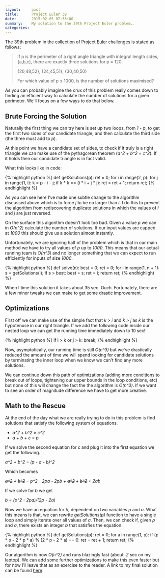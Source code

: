 ```yaml
---
layout:     post
title:      Project Euler 39 
date:       2015-02-05 07:33:00
summary:    My solution to the 39th Project Euler problem..
categories: 
---
```


The 39th problem in the collection of Project Euler challenges is stated as follows: 

> If p is the perimeter of a right angle triangle with integral length sides, {a,b,c}, there are exactly three solutions for p = 120.
> 
> {20,48,52}, {24,45,51}, {30,40,50}
> 
> For which value of p ≤ 1000, is the number of solutions maximised?
>

As you can probably imagine the crux of this problem really comes down to finding an efficient way to calculate the number of solutions for a given perimeter. We'll focus on a few ways to do that below.

## Brute Forcing the Solution

Naturally the first thing we can try here is set up two loops, from _1 - p_, to get the first two sides of our candidate triangle, and then calculate the third side (the three must add to _p_).

At this point we have a candidate set of sides, to check if it truly is a right triangle we can make use of the pythagorean theorem (_a^2 + b^2 = c^2_). If it holds then our candidate triangle is in fact valid.

What this looks like in code:

{% highlight python %}
def getSolutions(p):
  ret = 0;
  for i in range(2, p):
    for j in range(1, i):
      k = p - i - j;
      if k * k == (i * i + j * j):
        ret = ret + 1;
  return ret;
{% endhighlight %}

As you can see here I've made one subtle change to the algorithm discussed above which is to force _j_ to be no larger than _i_. I do this to prevent the algorithm from rediscovering duplicate solutions in which the values of _i_ and _j_ are just reversed. 

On the surface this algorithm doesn't look too bad. Given a value _p_ we can in _O(n^2)_ calculate the number of solutions. If our input values are capped at _1000_ this should give us a solution almost instantly.

Unfortunately, we are ignoring half of the problem which is that in our main method we have to try all values of _p_ up to _1000_. This means that our actual running team is _O(n^3)_ and no longer something that we can expect to run efficiently for inputs of size _1000_. 

{% highlight python %}
def solve(n):
  best = 0;
  ret = 0;
  for i in range(1, n + 1): 
    s = getSolutions(i);
    if s > best:
      best = s;
      ret = i;
  return ret;
{% endhighlight %}

When I time this solution it takes about 35 sec. Ouch. Fortunately, there are a few minor tweaks we can make to get some drastic improvement. 

## Optimizations

First off we can make use of the simple fact that _k > i_ and _k > j_ as _k_ is the hypotenuse in our right triangle. If we add the following code inside our nested loop we can get the running time immediately down to 10 sec!

{% highlight python %}
if i > k or j > k:
  break;
{% endhighlight %}

Now, asymptotically, our running time is still _O(n^3)_ but we've drastically reduced the amount of time we will spend looking for candidate solutions by terminating the inner loop when we know we can't find any more solutions.

We can continue down this path of optimizations (adding more conditions to break out of loops, tightening our upper bounds in the loop conditions, etc) but none of this will change the fact the the algorithm is _O(n^3)_. If we want to see an order of magnitude difference we have to get more creative.

## Math to the Rescue

At the end of the day what we are really trying to do in this problem is find solutions that satisfy the following system of equations.

* _a^2 + b^2 = c^2_
* _a + b + c = p_

If we solve the second equation for _c_ and plug it into the first equation we get the following.

_a^2 + b^2 = (p - a - b)^2_

Which becomes

_<s>a^2</s> + <s>b^2</s> = p^2 - 2pa - 2pb + <s>a^2</s> + <s>b^2</s> + 2ab_ 

If we solve for _b_ we get

_b = (p^2 - 2pa)/(2p - 2a)_

Now we have an equation for _b_, dependent on two variables _p_ and _a_. What this means is that, we can rewrite _getSolutions(p)_ function to have a single loop and simply iterate over all values of _a_. Then, we can check if, given _p_ and _a_, there exists an integer _b_ that satisfies the equation.

{% highlight python %}
def getSolutions(p):
    ret = 0;
    for a in range(1, p):
        if (p * p - 2 * p * a) % (2 * p - 2 * a) == 0:
            ret = ret + 1;
    return ret;
{% endhighlight %}

Our algorithm is now _O(n^2)_ and runs blazingly fast (about _.2_ sec on my laptop). We can add some further optimizations to make this even faster but for now I'll leave that as an exercise to the reader. A link to my final solution can be found [here](https://github.com/chrisbubernak/ProjectEulerChallenges/blob/master/39_IntegerRightTriangles.py).
